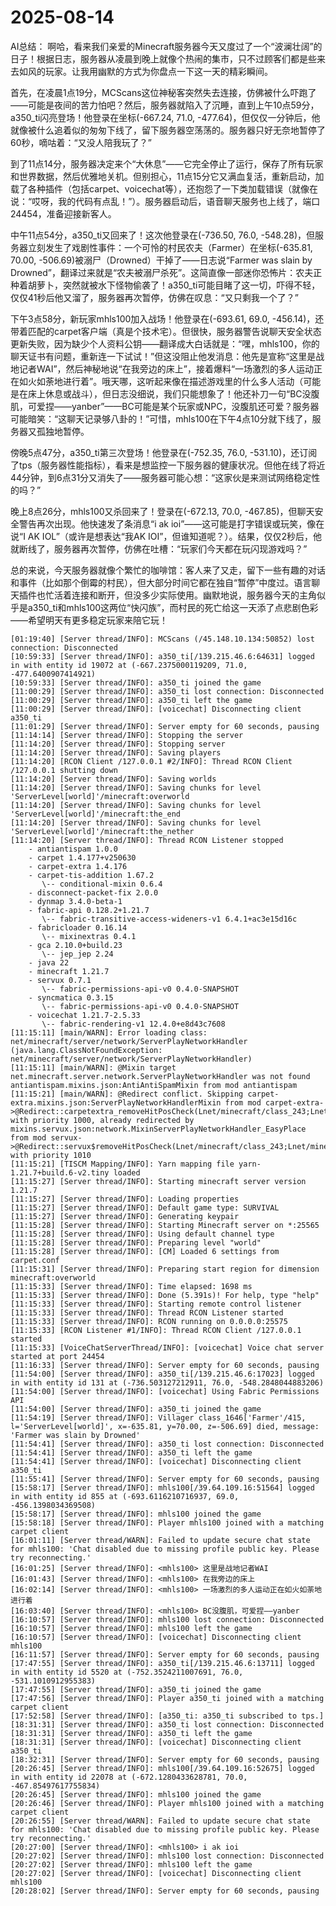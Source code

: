 # 2025-08-14

AI总结：
啊哈，看来我们亲爱的Minecraft服务器今天又度过了一个“波澜壮阔”的日子！根据日志，服务器从凌晨到晚上就像个热闹的集市，只不过顾客们都是些来去如风的玩家。让我用幽默的方式为你盘点一下这一天的精彩瞬间。

首先，在凌晨1点19分，MCScans这位神秘客突然失去连接，仿佛被什么吓跑了——可能是夜间的苦力怕吧？然后，服务器就陷入了沉睡，直到上午10点59分，a350_ti闪亮登场！他登录在坐标(-667.24, 71.0, -477.64)，但仅仅一分钟后，他就像被什么追着似的匆匆下线了，留下服务器空荡荡的。服务器只好无奈地暂停了60秒，嘀咕着：“又没人陪我玩了？”

到了11点14分，服务器决定来个“大休息”——它完全停止了运行，保存了所有玩家和世界数据，然后优雅地关机。但别担心，11点15分它又满血复活，重新启动，加载了各种插件（包括carpet、voicechat等），还抱怨了一下类加载错误（就像在说：“哎呀，我的代码有点乱！”）。服务器启动后，语音聊天服务也上线了，端口24454，准备迎接新客人。

中午11点54分，a350_ti又回来了！这次他登录在(-736.50, 76.0, -548.28)，但服务器立刻发生了戏剧性事件：一个可怜的村民农夫（Farmer）在坐标(-635.81, 70.00, -506.69)被溺尸（Drowned）干掉了——日志说“Farmer was slain by Drowned”，翻译过来就是“农夫被溺尸杀死”。这简直像一部迷你恐怖片：农夫正种着胡萝卜，突然就被水下怪物偷袭了！a350_ti可能目睹了这一切，吓得不轻，仅仅41秒后他又溜了，服务器再次暂停，仿佛在叹息：“又只剩我一个了？”

下午3点58分，新玩家mhls100加入战场！他登录在(-693.61, 69.0, -456.14)，还带着匹配的carpet客户端（真是个技术宅）。但很快，服务器警告说聊天安全状态更新失败，因为缺少个人资料公钥——翻译成大白话就是：“嘿，mhls100，你的聊天证书有问题，重新连一下试试！”但这没阻止他发消息：他先是宣称“这里是战地记者WAI”，然后神秘地说“在我旁边的床上”，接着爆料“一场激烈的多人运动正在如火如荼地进行着”。哦天哪，这听起来像在描述游戏里的什么多人活动（可能是在床上休息或战斗），但日志没细说，我们只能想象了！他还补刀一句“BC没腹肌，可爱捏——yanber”——BC可能是某个玩家或NPC，没腹肌还可爱？服务器可能暗笑：“这聊天记录够八卦的！”可惜，mhls100在下午4点10分就下线了，服务器又孤独地暂停。

傍晚5点47分，a350_ti第三次登场！他登录在(-752.35, 76.0, -531.10)，还订阅了tps（服务器性能指标），看来是想监控一下服务器的健康状况。但他在线了将近44分钟，到6点31分又消失了——服务器可能心想：“这家伙是来测试网络稳定性的吗？”

晚上8点26分，mhls100又杀回来了！登录在(-672.13, 70.0, -467.85)，但聊天安全警告再次出现。他快速发了条消息“i ak ioi”——这可能是打字错误或玩笑，像在说“I AK IOL”（或许是想表达“我AK IOI”，但谁知道呢？）。结果，仅仅2秒后，他就断线了，服务器再次暂停，仿佛在吐槽：“玩家们今天都在玩闪现游戏吗？”

总的来说，今天服务器就像个繁忙的咖啡馆：客人来了又走，留下一些有趣的对话和事件（比如那个倒霉的村民），但大部分时间它都在独自“暂停”中度过。语言聊天插件也忙活着连接和断开，但没多少实际使用。幽默地说，服务器今天的主角似乎是a350_ti和mhls100这两位“快闪族”，而村民的死亡给这一天添了点悲剧色彩——希望明天有更多稳定玩家来陪它玩！

```
[01:19:40] [Server thread/INFO]: MCScans (/45.148.10.134:50852) lost connection: Disconnected
[10:59:33] [Server thread/INFO]: a350_ti[/139.215.46.6:64631] logged in with entity id 19072 at (-667.2375000119209, 71.0, -477.6400907414921)
[10:59:33] [Server thread/INFO]: a350_ti joined the game
[11:00:29] [Server thread/INFO]: a350_ti lost connection: Disconnected
[11:00:29] [Server thread/INFO]: a350_ti left the game
[11:00:29] [Server thread/INFO]: [voicechat] Disconnecting client a350_ti
[11:01:29] [Server thread/INFO]: Server empty for 60 seconds, pausing
[11:14:14] [Server thread/INFO]: Stopping the server
[11:14:20] [Server thread/INFO]: Stopping server
[11:14:20] [Server thread/INFO]: Saving players
[11:14:20] [RCON Client /127.0.0.1 #2/INFO]: Thread RCON Client /127.0.0.1 shutting down
[11:14:20] [Server thread/INFO]: Saving worlds
[11:14:20] [Server thread/INFO]: Saving chunks for level 'ServerLevel[world]'/minecraft:overworld
[11:14:20] [Server thread/INFO]: Saving chunks for level 'ServerLevel[world]'/minecraft:the_end
[11:14:20] [Server thread/INFO]: Saving chunks for level 'ServerLevel[world]'/minecraft:the_nether
[11:14:20] [Server thread/INFO]: Thread RCON Listener stopped
	- antiantispam 1.0.0
	- carpet 1.4.177+v250630
	- carpet-extra 1.4.176
	- carpet-tis-addition 1.67.2
	   \-- conditional-mixin 0.6.4
	- disconnect-packet-fix 2.0.0
	- dynmap 3.4.0-beta-1
	- fabric-api 0.128.2+1.21.7
	   \-- fabric-transitive-access-wideners-v1 6.4.1+ac3e15d16c
	- fabricloader 0.16.14
	   \-- mixinextras 0.4.1
	- gca 2.10.0+build.23
	   \-- jep_jep 2.24
	- java 22
	- minecraft 1.21.7
	- servux 0.7.1
	   \-- fabric-permissions-api-v0 0.4.0-SNAPSHOT
	- syncmatica 0.3.15
	   \-- fabric-permissions-api-v0 0.4.0-SNAPSHOT
	- voicechat 1.21.7-2.5.33
	   \-- fabric-rendering-v1 12.4.0+e8d43c7608
[11:15:11] [main/WARN]: Error loading class: net/minecraft/server/network/ServerPlayNetworkHandler (java.lang.ClassNotFoundException: net/minecraft/server/network/ServerPlayNetworkHandler)
[11:15:11] [main/WARN]: @Mixin target net.minecraft.server.network.ServerPlayNetworkHandler was not found antiantispam.mixins.json:AntiAntiSpamMixin from mod antiantispam
[11:15:21] [main/WARN]: @Redirect conflict. Skipping carpet-extra.mixins.json:ServerPlayNetworkHandlerMixin from mod carpet-extra->@Redirect::carpetextra_removeHitPosCheck(Lnet/minecraft/class_243;Lnet/minecraft/class_243;)Lnet/minecraft/class_243; with priority 1000, already redirected by mixins.servux.json:network.MixinServerPlayNetworkHandler_EasyPlace from mod servux->@Redirect::servux$removeHitPosCheck(Lnet/minecraft/class_243;Lnet/minecraft/class_243;)Lnet/minecraft/class_243; with priority 1010
[11:15:21] [TISCM Mapping/INFO]: Yarn mapping file yarn-1.21.7+build.6-v2.tiny loaded
[11:15:27] [Server thread/INFO]: Starting minecraft server version 1.21.7
[11:15:27] [Server thread/INFO]: Loading properties
[11:15:27] [Server thread/INFO]: Default game type: SURVIVAL
[11:15:27] [Server thread/INFO]: Generating keypair
[11:15:28] [Server thread/INFO]: Starting Minecraft server on *:25565
[11:15:28] [Server thread/INFO]: Using default channel type
[11:15:28] [Server thread/INFO]: Preparing level "world"
[11:15:28] [Server thread/INFO]: [CM] Loaded 6 settings from carpet.conf
[11:15:31] [Server thread/INFO]: Preparing start region for dimension minecraft:overworld
[11:15:33] [Server thread/INFO]: Time elapsed: 1698 ms
[11:15:33] [Server thread/INFO]: Done (5.391s)! For help, type "help"
[11:15:33] [Server thread/INFO]: Starting remote control listener
[11:15:33] [Server thread/INFO]: Thread RCON Listener started
[11:15:33] [Server thread/INFO]: RCON running on 0.0.0.0:25575
[11:15:33] [RCON Listener #1/INFO]: Thread RCON Client /127.0.0.1 started
[11:15:33] [VoiceChatServerThread/INFO]: [voicechat] Voice chat server started at port 24454
[11:16:33] [Server thread/INFO]: Server empty for 60 seconds, pausing
[11:54:00] [Server thread/INFO]: a350_ti[/139.215.46.6:17023] logged in with entity id 131 at (-736.503127212911, 76.0, -548.2848044883206)
[11:54:00] [Server thread/INFO]: [voicechat] Using Fabric Permissions API
[11:54:00] [Server thread/INFO]: a350_ti joined the game
[11:54:19] [Server thread/INFO]: Villager class_1646['Farmer'/415, l='ServerLevel[world]', x=-635.81, y=70.00, z=-506.69] died, message: 'Farmer was slain by Drowned'
[11:54:41] [Server thread/INFO]: a350_ti lost connection: Disconnected
[11:54:41] [Server thread/INFO]: a350_ti left the game
[11:54:41] [Server thread/INFO]: [voicechat] Disconnecting client a350_ti
[11:55:41] [Server thread/INFO]: Server empty for 60 seconds, pausing
[15:58:17] [Server thread/INFO]: mhls100[/39.64.109.16:51564] logged in with entity id 855 at (-693.6116210716937, 69.0, -456.1398034369508)
[15:58:17] [Server thread/INFO]: mhls100 joined the game
[15:58:18] [Server thread/INFO]: Player mhls100 joined with a matching carpet client
[16:01:11] [Server thread/WARN]: Failed to update secure chat state for mhls100: 'Chat disabled due to missing profile public key. Please try reconnecting.'
[16:01:25] [Server thread/INFO]: <mhls100> 这里是战地记者WAI
[16:01:43] [Server thread/INFO]: <mhls100> 在我旁边的床上
[16:02:14] [Server thread/INFO]: <mhls100> 一场激烈的多人运动正在如火如荼地进行着
[16:03:40] [Server thread/INFO]: <mhls100> BC没腹肌，可爱捏——yanber
[16:10:57] [Server thread/INFO]: mhls100 lost connection: Disconnected
[16:10:57] [Server thread/INFO]: mhls100 left the game
[16:10:57] [Server thread/INFO]: [voicechat] Disconnecting client mhls100
[16:11:57] [Server thread/INFO]: Server empty for 60 seconds, pausing
[17:47:55] [Server thread/INFO]: a350_ti[/139.215.46.6:13711] logged in with entity id 5520 at (-752.3524211007691, 76.0, -531.1010912955383)
[17:47:55] [Server thread/INFO]: a350_ti joined the game
[17:47:56] [Server thread/INFO]: Player a350_ti joined with a matching carpet client
[17:52:58] [Server thread/INFO]: [a350_ti: a350_ti subscribed to tps.]
[18:31:31] [Server thread/INFO]: a350_ti lost connection: Disconnected
[18:31:31] [Server thread/INFO]: a350_ti left the game
[18:31:31] [Server thread/INFO]: [voicechat] Disconnecting client a350_ti
[18:32:31] [Server thread/INFO]: Server empty for 60 seconds, pausing
[20:26:45] [Server thread/INFO]: mhls100[/39.64.109.16:52675] logged in with entity id 22078 at (-672.1280433628781, 70.0, -467.85497617755834)
[20:26:45] [Server thread/INFO]: mhls100 joined the game
[20:26:46] [Server thread/INFO]: Player mhls100 joined with a matching carpet client
[20:26:55] [Server thread/WARN]: Failed to update secure chat state for mhls100: 'Chat disabled due to missing profile public key. Please try reconnecting.'
[20:27:00] [Server thread/INFO]: <mhls100> i ak ioi
[20:27:02] [Server thread/INFO]: mhls100 lost connection: Disconnected
[20:27:02] [Server thread/INFO]: mhls100 left the game
[20:27:02] [Server thread/INFO]: [voicechat] Disconnecting client mhls100
[20:28:02] [Server thread/INFO]: Server empty for 60 seconds, pausing
```

